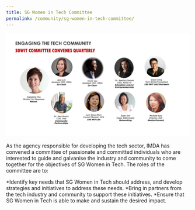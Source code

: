 ```yaml
---
title: SG Women in Tech Committee
permalink: /community/sg-women-in-tech-committee/
---
```


![1](/images/community/sgwomenintechcommittee.jpg)

As the agency responsible for developing the tech sector, IMDA has convened a committee of passionate and committed individuals who are interested to guide and galvanise the industry and community to come together for the objectives of SG Women in Tech. The roles of the committee are to:

*Identify key needs that SG Women in Tech should address, and develop strategies and initiatives to address these needs.
*Bring in partners from the tech industry and community to support these initiatives.
*Ensure that SG Women in Tech is able to make and sustain the desired impact. 

